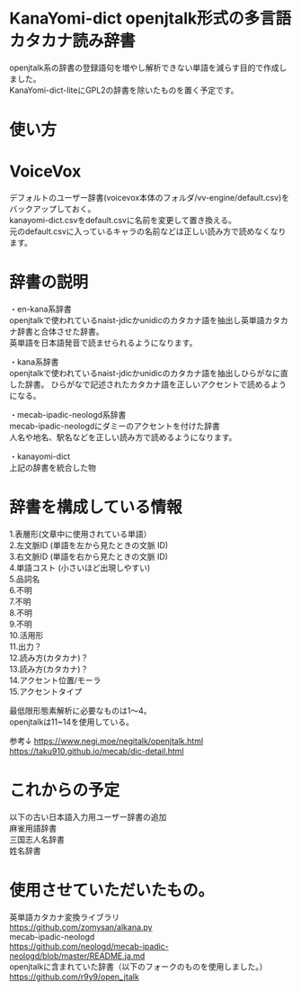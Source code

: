 # KanaYomi-dict openjtalk形式の多言語カタカナ読み辞書 
openjtalk系の辞書の登録語句を増やし解析できない単語を減らす目的で作成しました。  
KanaYomi-dict-liteにGPL2の辞書を除いたものを置く予定です。 

# 使い方
# VoiceVox
デフォルトのユーザー辞書(voicevox本体のフォルダ/vv-engine/default.csv)をバックアップしておく。  
kanayomi-dict.csvをdefault.csvに名前を変更して置き換える。  
元のdefault.csvに入っているキャラの名前などは正しい読み方で読めなくなります。  

# 辞書の説明  
・en-kana系辞書  
openjtalkで使われているnaist-jdicかunidicのカタカナ語を抽出し英単語カタカナ辞書と合体させた辞書。  
英単語を日本語発音で読ませられるようになります。

・kana系辞書  
openjtalkで使われているnaist-jdicかunidicのカタカナ語を抽出しひらがなに直した辞書。 
ひらがなで記述されたカタカナ語を正しいアクセントで読めるようになる。

・mecab-ipadic-neologd系辞書  
mecab-ipadic-neologdにダミーのアクセントを付けた辞書  
人名や地名、駅名などを正しい読み方で読めるようになります。  

・kanayomi-dict  
上記の辞書を統合した物

# 辞書を構成している情報  

1.表層形(文章中に使用されている単語）  
2.左文脈ID (単語を左から見たときの文脈 ID)  
3.右文脈ID (単語を右から見たときの文脈 ID)  
4.単語コスト (小さいほど出現しやすい)  
5.品詞名  
6.不明  
7.不明  
8.不明  
9.不明  
10.活用形  
11.出力？  
12.読み方(カタカナ)？  
13.読み方(カタカナ)？  
14.アクセント位置/モーラ  
15.アクセントタイプ  

最低限形態素解析に必要なものは1～4。  
openjtalkは11~14を使用している。  

参考↓
https://www.negi.moe/negitalk/openjtalk.html  
https://taku910.github.io/mecab/dic-detail.html  

# これからの予定  
以下の古い日本語入力用ユーザー辞書の追加  
麻雀用語辞書  
三国志人名辞書  
姓名辞書

# 使用させていただいたもの。  
英単語カタカナ変換ライブラリ  
https://github.com/zomysan/alkana.py  
mecab-ipadic-neologd  
https://github.com/neologd/mecab-ipadic-neologd/blob/master/README.ja.md  
openjtalkに含まれていた辞書（以下のフォークのものを使用しました。）  
https://github.com/r9y9/open_jtalk  
